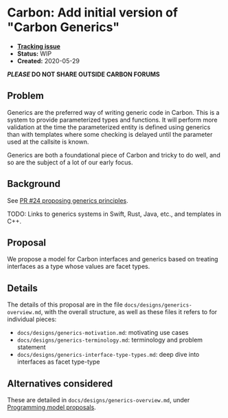 <!--
Part of the Carbon Language, under the Apache License v2.0 with LLVM
Exceptions. See /LICENSE for license information.
SPDX-License-Identifier: Apache-2.0 WITH LLVM-exception
-->

# Carbon: Add initial version of "Carbon Generics"

- **[Tracking issue](https://github.com/carbon-language/carbon-lang/issues/36)**
- **Status:** WIP
- **Created:** 2020-05-29

**_PLEASE_ DO NOT SHARE OUTSIDE CARBON FORUMS**

## Problem

Generics are the preferred way of writing generic code in Carbon. This is a system
to provide parameterized types and functions. It will perform more validation at
the time the parameterized entity is defined using generics than with templates
where some checking is delayed until the parameter used at the callsite is known.

Generics are both a foundational piece of Carbon and tricky to do well, and so
are the subject of a lot of our early focus.

## Background

See [PR #24 proposing generics principles](https://github.com/carbon-language/carbon-lang/pull/24).

TODO: Links to generics systems in Swift, Rust, Java, etc., and templates in C++.

## Proposal

We propose a model for Carbon interfaces and generics based on treating interfaces
as a type whose values are facet types.

## Details

The details of this proposal are in the file `docs/designs/generics-overview.md`,
with the overall structure, as well as these files it refers to for individual
pieces:

- `docs/designs/generics-motivation.md`: motivating use cases
- `docs/designs/generics-terminology.md`: terminology and problem statement
- `docs/designs/generics-interface-type-types.md`: deep dive into interfaces as
   facet type-type

## Alternatives considered

These are detailed in `docs/designs/generics-overview.md`, under
[Programming model proposals](https://github.com/josh11b/carbon-lang/blob/generics-docs/docs/designs/generics-overview.md#programming-model-proposals).
